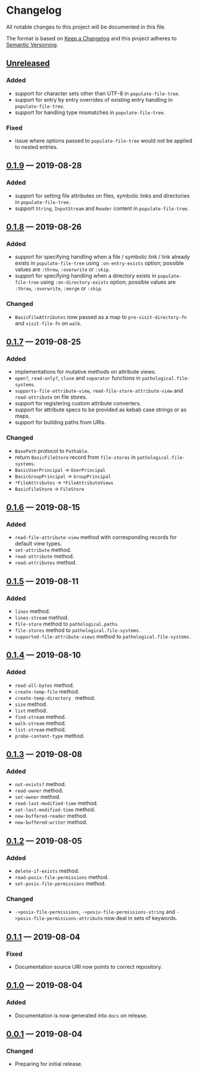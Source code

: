 # Changelog

All notable changes to this project will be documented in this file.

The format is based on [Keep a Changelog](http://keepachangelog.com)
and this project adheres to 
[Semantic Versioning](http://semver.org/spec/v2.0.0.html).


## [Unreleased]
### Added
- support for character sets other than UTF-8 in `populate-file-tree`.
- support for entry by entry overrides of existing entry handling in
  `populate-file-tree`.
- support for handling type mismatches in `populate-file-tree`.

### Fixed
- issue where options passed to `populate-file-tree` would not be applied to
  nested entries.

## [0.1.9] — 2019-08-28
### Added
- support for setting file attributes on files, symbolic links and directories
  in `populate-file-tree`.
- support `String`, `InputStream` and `Reader` content in `populate-file-tree`.

## [0.1.8] — 2019-08-26
### Added
- support for specifying handling when a file / symbolic link / link already
  exists in `populate-file-tree` using `:on-entry-exists` option; 
  possible values are `:throw`, `:overwrite` or `:skip`.
- support for specifying handling when a directory exists in 
  `populate-file-tree` using `:on-directory-exists` option;
  possible values are `:throw`, `:overwrite`, `:merge` or `:skip`.

### Changed
- `BasicFileAttributes` now passed as a map to `pre-visit-directory-fn` and 
  `visit-file-fn` on `walk`.

## [0.1.7] — 2019-08-25
### Added
- implementations for mutative methods on attribute views.
- `open?`, `read-only?`, `close` and `separator` functions in 
  `pathological.file-systems`.
- `supports-file-attribute-view`, `read-file-store-attribute-view` and
  `read-attribute` on file stores.
- support for registering custom attribute converters.
- support for attribute specs to be provided as kebab case strings or as maps.
- support for building paths from URIs. 

### Changed
- `BasePath` protocol to `Pathable`.
- return `BasicFileStore` record from `file-stores` in 
  `pathological.file-systems`.
- `BasicUserPrincipal` -> `UserPrincipal`
- `BasicGroupPrincipal` -> `GroupPrincipal`
- `*FileAttributes` -> `*FileAttributeViews`
- `BasicFileStore` -> `FileStore`

## [0.1.6] — 2019-08-15
### Added
- `read-file-attribute-view` method with corresponding records for default view
  types.
- `set-attribute` method.
- `read-attribute` method.
- `read-attributes` method.

## [0.1.5] — 2019-08-11
### Added
- `lines` method.
- `lines-stream` method.
- `file-store` method to `pathological.paths`.
- `file-stores` method to `pathological.file-systems`.
- `supported-file-attribute-views` method to `pathological.file-systems`.

## [0.1.4] — 2019-08-10
### Added
- `read-all-bytes` method.
- `create-temp-file` method.
- `create-temp-directory ` method.
- `size` method.
- `list` method.
- `find-stream` method.
- `walk-stream` method.
- `list-stream` method.
- `probe-content-type` method.

## [0.1.3] — 2019-08-08
### Added
- `not-exists?` method.
- `read-owner` method.
- `set-owner` method.
- `read-last-modified-time` method.
- `set-last-modified-time` method.
- `new-buffered-reader` method.
- `new-buffered-writer` method.

## [0.1.2] — 2019-08-05
### Added
- `delete-if-exists` method.
- `read-posix-file-permissions` method.
- `set-posix-file-permissions` method.

### Changed
- `->posix-file-permissions`, `->posix-file-permissions-string` and 
  `->posix-file-permissions-attribute` now deal in sets of keywords.

## [0.1.1] — 2019-08-04
### Fixed
- Documentation source URI now points to correct repository.

## [0.1.0] — 2019-08-04
### Added
- Documentation is now generated into `docs` on release.

## [0.0.1] — 2019-08-04
### Changed
- Preparing for initial release.


[0.0.1]: https://github.com/logicblocks/pathological/compare/0.0.1...0.0.1
[0.1.0]: https://github.com/logicblocks/pathological/compare/0.0.1...0.1.0
[0.1.1]: https://github.com/logicblocks/pathological/compare/0.1.0...0.1.1
[0.1.2]: https://github.com/logicblocks/pathological/compare/0.1.1...0.1.2
[0.1.3]: https://github.com/logicblocks/pathological/compare/0.1.2...0.1.3
[0.1.4]: https://github.com/logicblocks/pathological/compare/0.1.3...0.1.4
[0.1.5]: https://github.com/logicblocks/pathological/compare/0.1.4...0.1.5
[0.1.6]: https://github.com/logicblocks/pathological/compare/0.1.5...0.1.6
[0.1.7]: https://github.com/logicblocks/pathological/compare/0.1.6...0.1.7
[0.1.8]: https://github.com/logicblocks/pathological/compare/0.1.7...0.1.8
[0.1.9]: https://github.com/logicblocks/pathological/compare/0.1.8...0.1.9
[Unreleased]: https://github.com/logicblocks/pathological/compare/0.1.9...HEAD
